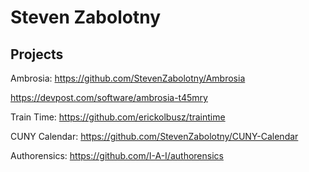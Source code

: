Steven Zabolotny
================
Projects
--------
Ambrosia: https://github.com/StevenZabolotny/Ambrosia

https://devpost.com/software/ambrosia-t45mry

Train Time: https://github.com/erickolbusz/traintime

CUNY Calendar: https://github.com/StevenZabolotny/CUNY-Calendar

Authorensics: https://github.com/I-A-I/authorensics
